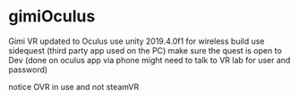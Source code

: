 # gimiOculus
Gimi VR updated to Oculus 
use unity 2019.4.0f1
for wireless build 
  use sidequest (third party app used on the PC)
  make sure the quest is open to Dev (done on oculus app via phone might need to talk to VR lab for user and password)
  
notice OVR in use and not steamVR
